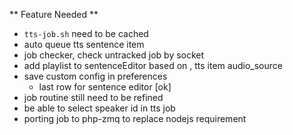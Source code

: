 ** Feature Needed **
- `tts-job.sh` need to be cached
- auto queue tts sentence item
- job checker, check untracked job by socket 
- add playlist to sentenceEditor based on , tts item audio_source
- save custom config in preferences 
	- last row for sentence editor [ok]
- job routine still need to be refined
- be able to select speaker id in tts job
- porting job to php-zmq to replace nodejs requirement
